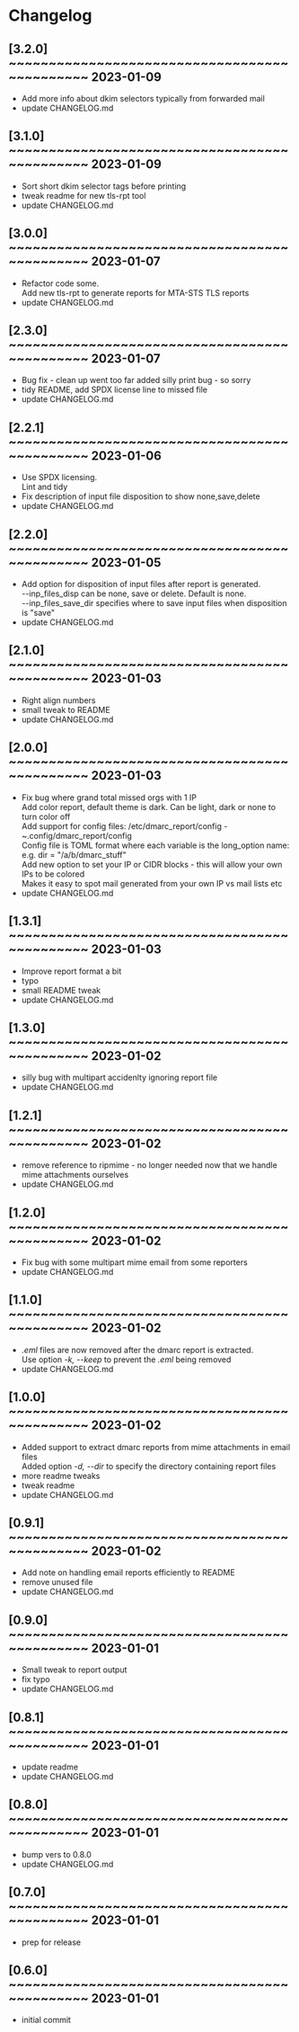 # Changelog

## [3.2.0] ~~~~~~~~~~~~~~~~~~~~~~~~~~~~~~~~~~~~~~~~~~~~~ 2023-01-09
 - Add more info about dkim selectors typically from forwarded mail  
 - update CHANGELOG.md  

## [3.1.0] ~~~~~~~~~~~~~~~~~~~~~~~~~~~~~~~~~~~~~~~~~~~~~ 2023-01-09
 - Sort short dkim selector tags before printing  
 - tweak readme for new tls-rpt tool  
 - update CHANGELOG.md  

## [3.0.0] ~~~~~~~~~~~~~~~~~~~~~~~~~~~~~~~~~~~~~~~~~~~~~ 2023-01-07
 - Refactor code some.  
   Add new tls-rpt to generate reports for MTA-STS TLS reports  
 - update CHANGELOG.md  

## [2.3.0] ~~~~~~~~~~~~~~~~~~~~~~~~~~~~~~~~~~~~~~~~~~~~~ 2023-01-07
 - Bug fix - clean up went too far added silly print bug - so sorry  
 - tidy README, add SPDX license line to missed file  
 - update CHANGELOG.md  

## [2.2.1] ~~~~~~~~~~~~~~~~~~~~~~~~~~~~~~~~~~~~~~~~~~~~~ 2023-01-06
 - Use SPDX licensing.  
   Lint and tidy  
 - Fix description of input file disposition to show none,save,delete  
 - update CHANGELOG.md  

## [2.2.0] ~~~~~~~~~~~~~~~~~~~~~~~~~~~~~~~~~~~~~~~~~~~~~ 2023-01-05
 - Add option for disposition of input files after report is generated.  
   --inp_files_disp can be none, save or delete.  Default is none.  
   --inp_files_save_dir specifies where to save input files when disposition is "save"  
 - update CHANGELOG.md  

## [2.1.0] ~~~~~~~~~~~~~~~~~~~~~~~~~~~~~~~~~~~~~~~~~~~~~ 2023-01-03
 - Right align numbers  
 - small tweak to README  
 - update CHANGELOG.md  

## [2.0.0] ~~~~~~~~~~~~~~~~~~~~~~~~~~~~~~~~~~~~~~~~~~~~~ 2023-01-03
 - Fix bug where grand total missed orgs with 1 IP  
   Add color report, default theme is dark. Can be light, dark or none to turn color off  
   Add support for config files: /etc/dmarc_report/config - ~.config/dmarc_report/config  
   Config file is TOML format where each variable is the long_option name:  
   e.g. dir = "/a/b/dmarc_stuff"  
   Add new option to set your IP or CIDR blocks - this will allow your own IPs to be colored  
   Makes it easy to spot mail generated from your own IP vs mail lists etc  
 - update CHANGELOG.md  

## [1.3.1] ~~~~~~~~~~~~~~~~~~~~~~~~~~~~~~~~~~~~~~~~~~~~~ 2023-01-03
 - Improve report format a bit  
 - typo  
 - small README tweak  
 - update CHANGELOG.md  

## [1.3.0] ~~~~~~~~~~~~~~~~~~~~~~~~~~~~~~~~~~~~~~~~~~~~~ 2023-01-02
 - silly bug with multipart accidenlty ignoring report file  
 - update CHANGELOG.md  

## [1.2.1] ~~~~~~~~~~~~~~~~~~~~~~~~~~~~~~~~~~~~~~~~~~~~~ 2023-01-02
 - remove reference to ripmime - no longer needed now that we handle mime attachments ourselves  
 - update CHANGELOG.md  

## [1.2.0] ~~~~~~~~~~~~~~~~~~~~~~~~~~~~~~~~~~~~~~~~~~~~~ 2023-01-02
 - Fix bug with some multipart mime email from some reporters  
 - update CHANGELOG.md  

## [1.1.0] ~~~~~~~~~~~~~~~~~~~~~~~~~~~~~~~~~~~~~~~~~~~~~ 2023-01-02
 - *.eml* files are now removed after the dmarc report is extracted.  
   Use option *-k, --keep* to prevent the *.eml* being removed  
 - update CHANGELOG.md  

## [1.0.0] ~~~~~~~~~~~~~~~~~~~~~~~~~~~~~~~~~~~~~~~~~~~~~ 2023-01-02
 - Added support to extract dmarc reports from mime attachments in email files  
   Added option *-d, --dir* to specify the directory containing report files  
 - more readme tweaks  
 - tweak readme  
 - update CHANGELOG.md  

## [0.9.1] ~~~~~~~~~~~~~~~~~~~~~~~~~~~~~~~~~~~~~~~~~~~~~ 2023-01-02
 - Add note on handling email reports efficiently to README  
 - remove unused file  
 - update CHANGELOG.md  

## [0.9.0] ~~~~~~~~~~~~~~~~~~~~~~~~~~~~~~~~~~~~~~~~~~~~~ 2023-01-01
 - Small tweak to report output  
 - fix typo  
 - update CHANGELOG.md  

## [0.8.1] ~~~~~~~~~~~~~~~~~~~~~~~~~~~~~~~~~~~~~~~~~~~~~ 2023-01-01
 - update readme  
 - update CHANGELOG.md  

## [0.8.0] ~~~~~~~~~~~~~~~~~~~~~~~~~~~~~~~~~~~~~~~~~~~~~ 2023-01-01
 - bump vers to 0.8.0  
 - update CHANGELOG.md  

## [0.7.0] ~~~~~~~~~~~~~~~~~~~~~~~~~~~~~~~~~~~~~~~~~~~~~ 2023-01-01
 - prep for release  

## [0.6.0] ~~~~~~~~~~~~~~~~~~~~~~~~~~~~~~~~~~~~~~~~~~~~~ 2023-01-01
 - initial commit  

